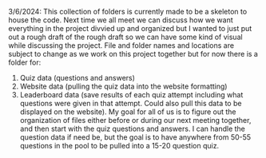 3/6/2024:
This collection of folders is currently made to be a skeleton to house the code. Next time we all meet we can discuss how we want everything in the project divvied up and organized but I wanted to just put out a rough draft of the rough draft so we can have some kind of visual while discussing the project. File and folder names and locations are subject to change as we work on this project together but for now there is a folder for:
1. Quiz data (questions and answers)
2. Website data (pulling the quiz data into the website formatting)
3. Leaderboard data (save results of each quiz attempt including what questions were given in that attempt. Could also pull this data to be displayed on the website).
My goal for all of us is to figure out the organization of files either before or during our next meeting together, and then start with the quiz questions and answers. I can handle the question data if need be, but the goal is to have anywhere from 50-55 questions in the pool to be pulled into a 15-20 question quiz.